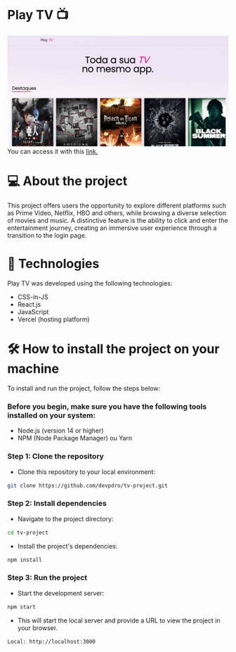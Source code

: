 # Play TV 📺

![Alt text](src/assets/readme/post1.png)
You can access it with this [link.]()

# 💻 About the project

This project offers users the opportunity to explore different platforms such as Prime Video, Netflix, HBO and others, while browsing a diverse selection of movies and music. A distinctive feature is the ability to click and enter the entertainment journey, creating an immersive user experience through a transition to the login page.

# 🚀 Technologies

Play TV was developed using the following technologies:

- CSS-in-JS
- React.js
- JavaScript
- Vercel (hosting platform)

# 🛠️ How to install the project on your machine

To install and run the project, follow the steps below:

<h3>Before you begin, make sure you have the following tools installed on your system:</h3>

- Node.js (version 14 or higher)
- NPM (Node Package Manager) ou Yarn

<h3>Step 1: Clone the repository</h3>

- Clone this repository to your local environment:

```bash
git clone https://github.com/devpdro/tv-project.git
```

<h3>Step 2: Install dependencies</h3>

- Navigate to the project directory:

```bash
cd tv-project
```

- Install the project's dependencies:

```bash
npm install
```

<h3>Step 3: Run the project</h3>

- Start the development server:

```bash
npm start
```

- This will start the local server and provide a URL to view the project in your browser.

```bash
Local: http://localhost:3000
```
